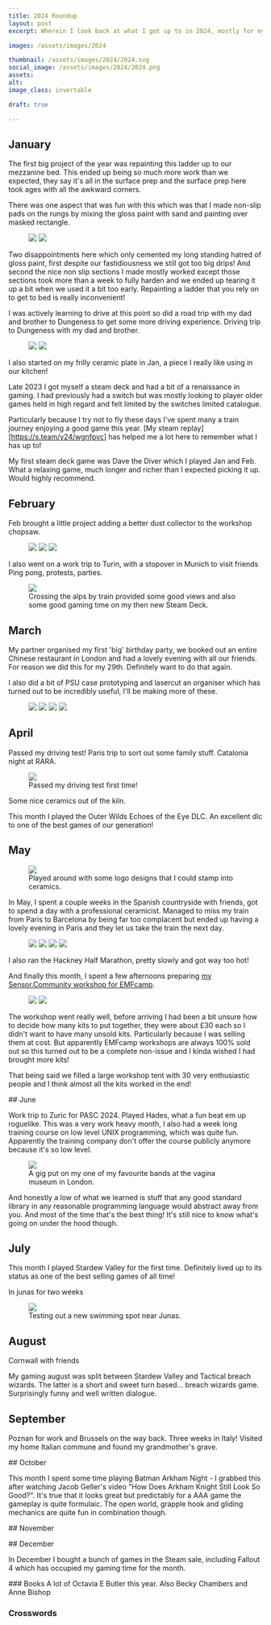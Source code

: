 ```yaml
---
title: 2024 Roundup
layout: post
excerpt: Wherein I look back at what I got up to in 2024, mostly for my own benefit.

images: /assets/images/2024

thumbnail: /assets/images/2024/2024.svg
social_image: /assets/images/2024/2024.png 
assets: 
alt: 
image_class: invertable

draft: true

---
```


## January

The first big project of the year was repainting this ladder up to our mezzanine bed. This ended up being so much more work than we expected, they say it's all in the surface prep and the surface prep here took ages with all the awkward corners. 

There was one aspect that was fun with this which was that I made non-slip pads on the rungs by mixing the gloss paint with sand and painting over masked rectangle. 

<figure class="two-wide">
<img src="{{page.images}}/ladder/late_into_the_night.jpeg">
<img src="{{page.images}}/ladder/finished.jpeg">
</figure>

Two disappointments here which only cemented my long standing hatred of gloss paint, first despite our fastidiousness we still got too big drips! And second the nice non slip sections I made mostly worked except those sections took more than a week to fully harden and we ended up tearing it up a bit when we used it a bit too early. Repainting a ladder that you rely on to get to bed is really inconvenient! 

I was actively learning to drive at this point so did a road trip with my dad and brother to Dungeness to get some more driving experience. Driving trip to Dungeness with my dad and brother. 

<figure class="two-wide">
<img src="{{page.images}}/dungeness.jpeg">
<img src="{{page.images}}/ceramics/frilly_plate_unglazed.jpeg">
</figure>

I also started on my frilly ceramic plate in Jan, a piece I really like using in our kitchen!

Late 2023 I got myself a steam deck and had a bit of a renaissance in gaming. I had previously had a switch but was mostly looking to player older games held in high regard and felt limited by the switches limited catalogue. 

Particularly because I try not to fly these days I've spent many a train journey enjoying a good game this year. [My steam replay][https://s.team/y24/wgnfpvc] has helped me a lot here to remember what I has up to! 

My first steam deck game was Dave the Diver which I played Jan and Feb. What a relaxing game, much longer and richer than I expected picking it up. Would highly recommend. 

## February 

Feb brought a little project adding a better dust collector to the workshop chopsaw.

<figure class="multiple">
<img src="{{page.images}}/chop_saw_dust_collector/print_preview.jpeg">
<img src="{{page.images}}/chop_saw_dust_collector/printing.jpeg">
<img src="{{page.images}}/chop_saw_dust_collector/installed.jpeg">
</figure>

I also went on a work trip to Turin, with a stopover in Munich to visit friends Ping pong, protests, parties.

<figure>
<img src="{{page.images}}/train_view.jpeg">
<figcaption>Crossing the alps by train provided some good views and also some good gaming time on my then new Steam Deck.</figcaption>
</figure>

## March

My partner organised my first 'big' birthday party, we booked out an entire Chinese restaurant in London and had a lovely evening with all our friends. For reason we did this for my 29th. Definitely want to do that again.

I also did a bit of PSU case prototyping and lasercut an organiser which has turned out to be incredibly useful, I'll be making more of these.

<figure class="multiple">
<img src="{{page.images}}/lasercutting/boxes.jpeg">
<img src="{{page.images}}/usbc_psu/case_proto_1.jpeg">
<img src="{{page.images}}/usbc_psu/case_proto_2.jpeg">
<img src="{{page.images}}/usbc_psu/case_proto_3.jpeg">
</figure>

## April

Passed my driving test! Paris trip to sort out some family stuff. Catalonia night at RARA.

<figure>
<img src="{{page.images}}/driving_license.jpeg">
<figcaption>Passed my driving test first time!</figcaption>
</figure>

Some nice ceramics out of the kiln.

This month I played the Outer Wilds Echoes of the Eye DLC. An excellent dlc to one of the best games of our generation!

## May 
<figure>
<img src="{{page.images}}/logos.jpeg">
<figcaption>Played around with some logo designs that I could stamp into ceramics.</figcaption>
</figure> 

In May, I spent a couple weeks in the Spanish countryside with friends, got to spend a day with a professional ceramicist. Managed to miss my train from Paris to Barcelona by being far too complacent but ended up having a lovely evening in Paris and they let us take the train the next day. 

<figure class="multiple">
<img src="{{page.images}}/xiva/breakfast.jpeg">
<img src="{{page.images}}/xiva/brotzeit.jpeg">
<img src="{{page.images}}/xiva/ceramics.jpeg">
<img src="{{page.images}}/xiva/entrance.jpeg">
<!-- <img src="{{page.images}}/xiva/my_kind_of_mess.jpeg"> -->
</figure>

I also ran the Hackney Half Marathon, pretty slowly and got way too hot!

And finally this month, I spent a few afternoons preparing [my Sensor.Community workshop for EMFcamp](/2024/05/29/sensor-community-emfcamp-workshop). 

<figure class="two-wide">
<img src="{{page.images}}/emf_workshop_prep/organised.jpeg">
<img src="{{page.images}}/emf_workshop_prep/final.jpeg">
</figure>

The workshop went really well, before arriving I had been a bit unsure how to decide how many kits to put together, they were about £30 each so I didn't want to have many unsold kits. Particularly because I was selling them at cost. But apparently EMFcamp workshops are always 100% sold out so this turned out to be a complete non-issue and I kinda wished I had brought more kits!

That being said we filled a large workshop tent with 30 very enthusiastic people and I think almost all the kits worked in the end!

## June

Work trip to Zuric for PASC 2024. Played Hades, what a fun beat em up roguelike. This was a very work heavy month, I also had a week long training course on low level UNIX programming, which was quite fun. Apparently the training company don't offer the course publicly anymore because it's so low level. 

<figure>
<img src="{{page.images}}/twat_union.jpeg">
<figcaption>A gig put on my one of my favourite bands at the vagina museum in London.</figcaption>
</figure> 

And honestly a low of what we learned is stuff that any good standard library in any reasonable programming language would abstract away from you. And most of the time that's the best thing! It's still nice to know what's going on under the hood though.

## July

This month I played Stardew Valley for the first time. Definitely lived up to its status as one of the best selling games of all time! 

In junas for two weeks

<figure>
<img src="{{page.images}}/swimming_in_junas.jpeg">
<figcaption>Testing out a new swimming spot near Junas.</figcaption>
</figure> 

## August

Cornwall with friends

My gaming august was split between Stardew Valley and Tactical breach wizards. The latter is a short and sweet turn based... breach wizards game. Surprisingly funny and well written dialogue.


## September 

Poznan for work and Brussels on the way back. Three weeks in Italy! Visited my home Italian commune and found my grandmother's grave. 

## October

This month I spent some time playing Batman Arkham Night - I grabbed this after watching Jacob Geller's video "How Does Arkham Knight Still Look So Good?". It's true that it looks great but predictably for a AAA game the gameplay is quite formulaic. The open world, grapple hook and gliding mechanics are quite fun in combination though.

## November

## December

In December I bought a bunch of games in the Steam sale, including Fallout 4 which has occupied my gaming time for the month. 


### Books
A lot of Octavia E Butler this year. Also Becky Chambers and Anne Bishop

### Crosswords